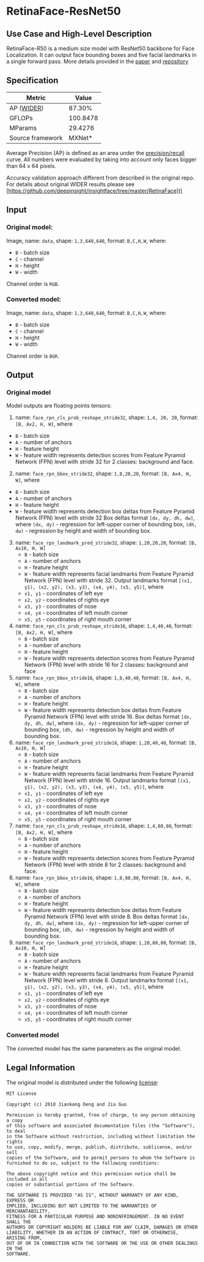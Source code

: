 # RetinaFace-ResNet50

## Use Case and High-Level Description
RetinaFace-R50 is a medium size model with ResNet50 backbone for Face Localization. It can output face bounding boxes and five facial landmarks in a single forward pass. More details provided in the [paper](https://arxiv.org/abs/1905.00641) and [repository](https://github.com/deepinsight/insightface/tree/master/RetinaFace)

## Specification

| Metric                                                        | Value                   |
|---------------------------------------------------------------|-------------------------|
| AP ([WIDER](http://mmlab.ie.cuhk.edu.hk/projects/WIDERFace/)) | 87.30%                  |
| GFLOPs                                                        | 100.8478                |
| MParams                                                       | 29.4276                 |
| Source framework                                              | MXNet\*                 |

Average Precision (AP) is defined as an area under the
[precision/recall](https://en.wikipedia.org/wiki/Precision_and_recall)
curve. All numbers were evaluated by taking into account only faces bigger than
64 x 64 pixels.

Accuracy validation approach different from described in the original repo.
For details about original WIDER results please see [https://github.com/deepinsight/insightface/tree/master/RetinaFace]()

## Input

### Original model:
Image, name: `data`,  shape: `1,3,640,640`, format: `B,C,H,W`, where:

- `B` - batch size
- `C` - channel
- `H` - height
- `W` - width

Channel order is `RGB`.

### Converted model:
Image, name: `data`,  shape: `1,3,640,640`, format: `B,C,H,W`, where:

- `B` - batch size
- `C` - channel
- `H` - height
- `W` - width

Channel order is `BGR`.

## Output

### Original model
Model outputs are floating points tensors:
1.  name: `face_rpn_cls_prob_reshape_stride32`, shape: `1,4, 20, 20`, format: `[B, Ax2, H, W]`, where
   - `B` - batch size
   - `A` - number of anchors
   - `H` - feature height
   - `W` - feature width
   represents detection scores from Feature Pyramid Network (FPN) level with stride 32 for 2 classes: background and face.
2.  name: `face_rpn_bbox_stride32`,  shape: `1,8,20,20`, format: `[B, Ax4, H, W]`, where
   - `B` - batch size
   - `A` - number of anchors
   - `H` - feature height
   - `W` - feature width
   represents detection box deltas from Feature Pyramid Network (FPN) level with stride 32
   Box deltas format `[dx, dy, dh, dw]`, where `(dx, dy)` - regression for left-upper corner of bounding box,
   `(dh, dw)` - regression by height and width of bounding box.
3. name: `face_rpn_landmark_pred_stride32`, shape: `1,20,20,20`, format: `[B, Ax10, H, W]`
   - `B` - batch size
   - `A` - number of anchors
   - `H` - feature height
   - `W` - feature width
   represents facial landmarks from Feature Pyramid Network (FPN) level with stride 32.
   Output landmarks format `[(x1, y1), (x2, y2), (x3, y3), (x4, y4), (x5, y5)]`, where
   - `x1, y1` - coordinates of left eye
   - `x2, y2` - coordinates of rights eye
   - `x3, y3` - coordinates of nose
   - `x4, y4` - coordinates of left mouth corner
   - `x5, y5` - coordinates of right mouth corner
4. name: `face_rpn_cls_prob_reshape_stride16`, shape: `1,4,40,40`, format: `[B, Ax2, H, W]`, where
   - `B` - batch size
   - `A` - number of anchors
   - `H` - feature height
   - `W` - feature width
   represents detection scores from Feature Pyramid Network (FPN) level with stride 16 for 2 classes: background and face
5. name: `face_rpn_bbox_stride16`,  shape: `1,8,40,40`, format: `[B, Ax4, H, W]`, where
   - `B` - batch size
   - `A` - number of anchors
   - `H` - feature height
   - `W` - feature width
   represents detection box deltas from Feature Pyramid Network (FPN) level with stride 16.
   Box deltas format `[dx, dy, dh, dw]`, where `(dx, dy)` - regression for left-upper corner of bounding box,
   `(dh, dw)` - regression by height and width of bounding box.
6. name: `face_rpn_landmark_pred_stride16`, shape: `1,20,40,40`, format: `[B, Ax10, H, W]`
   - `B` - batch size
   - `A` - number of anchors
   - `H` - feature height
   - `W` - feature width
   represents facial landmarks from Feature Pyramid Network (FPN) level with stride 16.
   Output landmarks format `[(x1, y1), (x2, y2), (x3, y3), (x4, y4), (x5, y5)]`, where
   - `x1, y1` - coordinates of left eye
   - `x2, y2` - coordinates of rights eye
   - `x3, y3` - coordinates of nose
   - `x4, y4` - coordinates of left mouth corner
   - `x5, y5` - coordinates of right mouth corner
7. name: `face_rpn_cls_prob_reshape_stride16`, shape: `1,4,80,80`, format: `[B, Ax2, H, W]`, where
   - `B` - batch size
   - `A` - number of anchors
   - `H` - feature height
   - `W` - feature width
   represents detection scores from Feature Pyramid Network (FPN) level with stride 8 for 2 classes: background and face.
8. name: `face_rpn_bbox_stride16`,  shape: `1,8,80,80`, format: `[B, Ax4, H, W]`, where
   - `B` - batch size
   - `A` - number of anchors
   - `H` - feature height
   - `W` - feature width
   represents detection box deltas from Feature Pyramid Network (FPN) level with stride 8.
   Box deltas format `[dx, dy, dh, dw]`, where `(dx, dy)` - regression for left-upper corner of bounding box,
   `(dh, dw)` - regression by height and width of bounding box.
9. name: `face_rpn_landmark_pred_stride16`, shape: `1,20,80,80`, format: `[B, Ax10, H, W]`
   - `B` - batch size
   - `A` - number of anchors
   - `H` - feature height
   - `W` - feature width
   represents facial landmarks from Feature Pyramid Network (FPN) level with stride 8.
   Output landmarks format `[(x1, y1), (x2, y2), (x3, y3), (x4, y4), (x5, y5)]`, where
   - `x1, y1` - coordinates of left eye
   - `x2, y2` - coordinates of rights eye
   - `x3, y3` - coordinates of nose
   - `x4, y4` - coordinates of left mouth corner
   - `x5, y5` - coordinates of right mouth corner
### Converted model
The converted model has the same parameters as the original model.

## Legal Information

The original model is distributed under the following
[license](https://raw.githubusercontent.com/deepinsight/insightface/master/LICENSE):

```
MIT License

Copyright (c) 2018 Jiankang Deng and Jia Guo

Permission is hereby granted, free of charge, to any person obtaining a copy
of this software and associated documentation files (the "Software"), to deal
in the Software without restriction, including without limitation the rights
to use, copy, modify, merge, publish, distribute, sublicense, and/or sell
copies of the Software, and to permit persons to whom the Software is
furnished to do so, subject to the following conditions:

The above copyright notice and this permission notice shall be included in all
copies or substantial portions of the Software.

THE SOFTWARE IS PROVIDED "AS IS", WITHOUT WARRANTY OF ANY KIND, EXPRESS OR
IMPLIED, INCLUDING BUT NOT LIMITED TO THE WARRANTIES OF MERCHANTABILITY,
FITNESS FOR A PARTICULAR PURPOSE AND NONINFRINGEMENT. IN NO EVENT SHALL THE
AUTHORS OR COPYRIGHT HOLDERS BE LIABLE FOR ANY CLAIM, DAMAGES OR OTHER
LIABILITY, WHETHER IN AN ACTION OF CONTRACT, TORT OR OTHERWISE, ARISING FROM,
OUT OF OR IN CONNECTION WITH THE SOFTWARE OR THE USE OR OTHER DEALINGS IN THE
SOFTWARE.
```
